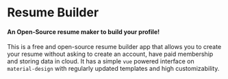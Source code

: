 # Resume Builder

#### An Open-Source resume maker to build your profile!

This is a free and open-source resume builder app that allows you to create your resume without asking to create an account, have paid membership and storing data in cloud. It has a simple `vue` powered interface on `material-design` with regularly updated templates and high customizability.